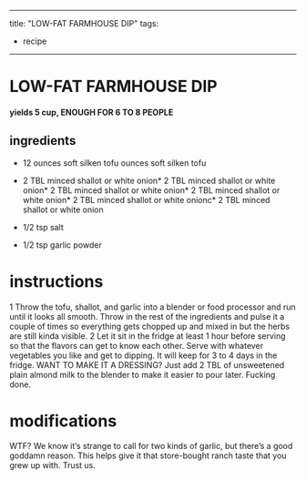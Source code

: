 

	
---
title: "LOW-FAT FARMHOUSE DIP"
tags:
  - recipe
---
# LOW-FAT FARMHOUSE DIP
#### yields 5 cup, ENOUGH FOR 6 TO 8 PEOPLE
## ingredients
* 12 ounces soft silken tofu ounces soft silken tofu
* 2 TBL minced shallot or white onion* 2 TBL minced shallot or white onion* 2 TBL minced shallot or white onion* 2 TBL minced shallot or white onion* 2 TBL minced shallot or white onionc* 2 TBL minced shallot or white onion
* 1/2 tsp salt

* 1/2 tsp garlic powder

# instructions
1 Throw the tofu, shallot, and garlic into a blender or food processor and run until it looks all smooth. Throw in the rest of the ingredients and pulse it a couple of times so everything gets chopped up and mixed in but the herbs are still kinda visible.
2 Let it sit in the fridge at least 1 hour before serving so that the flavors can get to know each other. Serve with whatever vegetables you like and get to dipping. It will keep for 3 to 4 days in the fridge.
WANT TO MAKE IT A DRESSING?
Just add 2 TBL of unsweetened plain almond milk to the blender to make it easier to pour later. Fucking done.

# modifications

WTF?
 We know it’s strange to call for two kinds of garlic, but there’s a good goddamn reason. This helps give it that store-bought ranch taste that you grew up with. Trust us.
	
	
